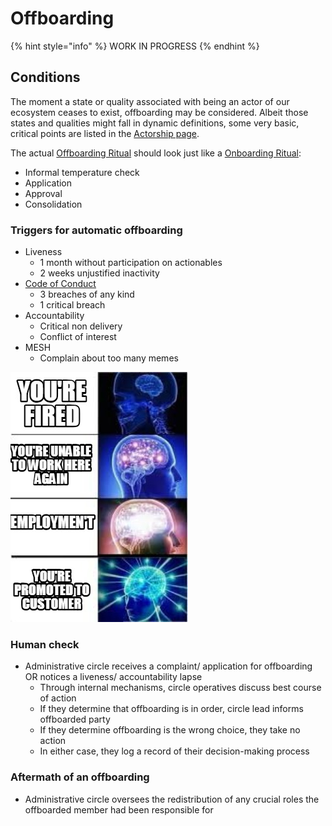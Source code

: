 # Offboarding

{% hint style="info" %}
WORK IN PROGRESS
{% endhint %}

## Conditions

The moment a state or quality associated with being an actor of our ecosystem ceases to exist, offboarding may be considered. Albeit those states and qualities might fall in dynamic definitions, some very basic, critical points are listed in the [Actorship page](./).

The actual [Offboarding Ritual](offboarding.md) should look just like a [Onboarding Ritual](onboarding/):

* Informal temperature check
* Application 
* Approval 
* Consolidation

### Triggers for automatic offboarding

* Liveness
  * 1 month without participation on actionables 
  * 2 weeks unjustified inactivity 
* [Code of Conduct](code-of-conduct.md)
  * 3 breaches of any kind
  * 1 critical breach
* Accountability
  * Critical non delivery 
  * Conflict of interest
* MESH
  * Complain about too many memes

![](../.gitbook/assets/image%20%281%29.png)

### Human check

* Administrative circle receives a complaint/ application for offboarding OR notices a liveness/ accountability lapse
  * Through internal mechanisms, circle operatives discuss best course of action
   * If they determine that offboarding is in order, circle lead informs offboarded party
   * If they determine offboarding is the wrong choice, they take no action
   * In either case, they log a record of their decision-making process

### Aftermath of an offboarding

* Administrative circle oversees the redistribution of any crucial roles the offboarded member had been responsible for

